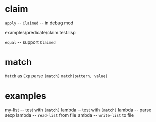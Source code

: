 # claim

`apply` -- `Claimed` -- in debug mod

examples/predicate/claim.test.lisp

`equal` -- support `Claimed`

# match

`Match` as `Exp`
parse `(match)`
`match(pattern, value)`

# examples

my-list -- test with `(match)`
lambda -- test with `(match)`
lambda -- parse sexp
lambda -- `read-list` from file
lambda -- `write-list` to file
